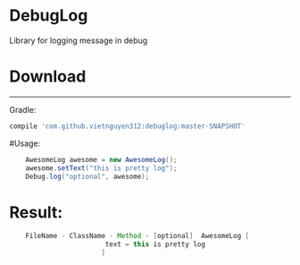 # DebugLog
Library for logging message in debug

# Download
-----------------------

Gradle:
```groovy
compile 'com.github.vietnguyen312:debuglog:master-SNAPSHOT'
```


#Usage:

```java
	AwesomeLog awesome = new AwesomeLog();
	awesome.setText("this is pretty log");
	Debug.log("optional", awesome);
```


# **Result:**

```java
	FileName - ClassName - Method - [optional]  AwesomeLog [
					    text = this is pretty log
					   ]
```
